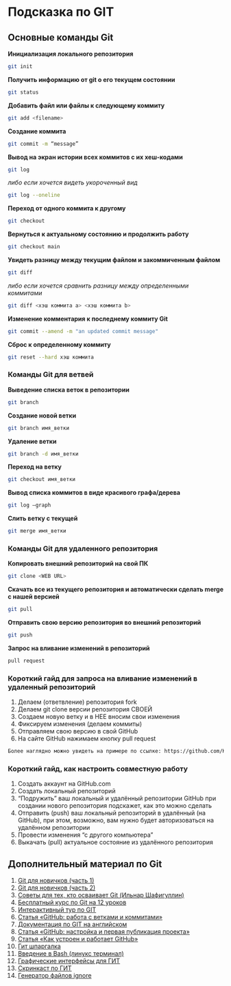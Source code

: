 # Подсказка по GIT
## Основные команды Git 

**Инициализация локального репозитория**

```sh
git init
```

**Получить информацию от git о его текущем состоянии**

```sh
git status
```

**Добавить файл или файлы к следующему коммиту**

```sh
git add <filename>
```

**Cоздание коммита**

```sh
git commit -m “message”
```

**Вывод на экран истории всех коммитов с их хеш-кодами**

```sh
git log
```
*либо если хочется видеть укороченный вид*
```sh
git log --oneline
```

**Переход от одного коммита к другому**

```sh
git checkout
```

**Вернуться к актуальному состоянию и продолжить работу**

```sh
git checkout main
```

**Увидеть разницу между текущим файлом и закоммиченным файлом**

```sh
git diff 
```
*либо если хочется сравнить разницу между определенными коммитами*
```sh
git diff <хэш коммита a> <хэш коммита b>
```

**Изменение комментария к последнему коммиту Git**

```sh
git commit --amend -m "an updated commit message"
```
**Сброс к определенному коммиту**

```sh
git reset --hard хэш коммита
```

### Команды Git для ветвей

**Выведение списка веток в репозитории**

```sh
git branch
```

**Создание новой ветки**

```sh
git branch имя_ветки
```

**Удаление ветки**

```sh
git branch -d имя_ветки
```

**Переход на ветку**

```sh
git checkout имя_ветки
```

**Вывод списка коммитов в виде красивого графа/дерева**

```sh
git log –graph
```

**Слить ветку с текущей**

```sh
git merge имя_ветки
```
### Команды Git для удаленного репозитория

**Копировать внешний репозиторий на свой ПК**

```sh
git clone <WEB URL>
```

**Cкачать все из текущего репозитория и автоматически сделать merge с нашей версией**

```sh
git pull
```

**Отправить свою версию репозитория во внешний репозиторий**

```sh
git push
```

**Запрос на вливание изменений в репозиторий**

```sh
pull request
```

### Короткий гайд для запроса на вливание изменений в удаленный репозиторий

1) Делаем (ответвление) репозитория fork
2) Делаем git clone версии репозитория СВОЕЙ
3) Создаем новую ветку и в НЕЕ вносим свои изменения
4) Фиксируем изменения (делаем коммиты)
5) Отправляем свою версию в свой GitHub
6) На сайте GitHub нажимаем кнопку pull request

```sh
Более наглядно можно увидеть на примере по ссылке: https://github.com/KlimKat/version_control/blob/Gabova_githowto/README.md
```

### Короткий гайд, как настроить совместную работу

1) Создать аккаунт на GitHub.com
2) Создать локальный репозиторий
3) “Подружить” ваш локальный и удалённый репозитории GitHub при создании нового репозитория подскажет, как это можно сделать
4) Отправить (push) ваш локальный репозиторий в удалённый (на GitHub), при этом, возможно, вам нужно будет авторизоваться на удалённом репозитории
5) Провести изменения “с другого компьютера”
6) Выкачать (pull) актуальное состояние из удалённого репозитория

## Дополнительный материал по Git

1) [Git для новичков (часть 1)](https://habr.com/ru/articles/541258/ "habr.com")
2) [Git для новичков (часть 2)](https://habr.com/ru/articles/542616/ "habr.com")
3) [Советы для тех, кто осваивает Git (Ильнар Шафигуллин)](https://gb.ru/posts/soveti-pro-git "gb.ru")
4) [Бесплатный курс по Git на 12 уроков](https://gb.ru/courses/1117  "gb.ru")
5) [Интерактивный тур по GIT](https://githowto.com/ru "gb.ru")
6) [Cтатья «GitHub: работа с ветками и коммитами»
](https://gb.ru/posts/github-rabota-s-vetkami-i-kommitami "gb.ru")
7) [Документация по GIT на английском](https://git-scm.com/docs "git-scm.com")
8) [Cтатья «GitHub: настройка и первая публикация проекта»
](https://gb.ru/posts/github-nastrojka-i-pervaya-publikaciya-proekta "gb.ru")
9) [Cтатья «Как устроен и работает GitHub»](https://gb.ru/posts/kak-ustroen-i-rabotaet-github "gb.ru")
10) [Гит шпаргалка](https://education.github.com/git-cheat-sheet-education.pdf "github")
11) [Введение в Bash (линукс терминал)](https://linuxgeeks.ru/bash-intro.htm "linuxgeeks.ru")
12) [Графические интерфейсы для ГИТ](https://habr.com/ru/articles/741016/ "habr.com")
13) [Скринкаст по ГИТ](https://vimeo.com/showcase/5616060 "vimeo.com")
14) [Генератор файлов ignore](http://gitignore.io/ "gitignore.io")

